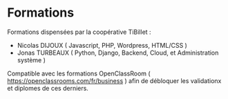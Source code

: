 # Formations

Formations dispensées par la coopérative TiBillet :

- Nicolas DIJOUX ( Javascript, PHP, Wordpress, HTML/CSS )
- Jonas TURBEAUX ( Python, Django, Backend, Cloud, et Administration système )

Compatible avec les formations OpenClassRoom ( https://openclassrooms.com/fr/business ) afin de débloquer les validationx et diplomes de ces derniers.


